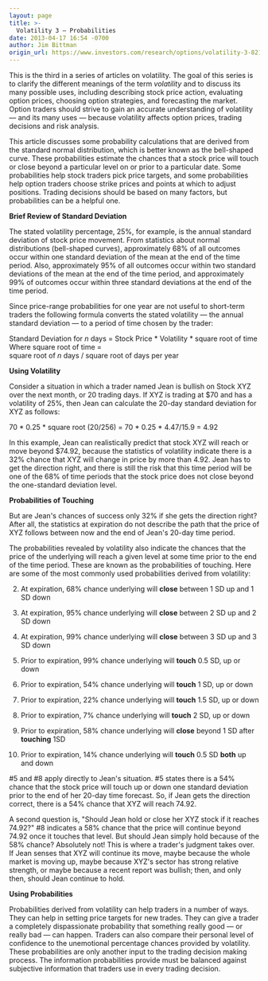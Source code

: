 ```yaml
---
layout: page
title: >-
  Volatility 3 — Probabilities
date: 2013-04-17 16:54 -0700
author: Jim Bittman
origin_url: https://www.investors.com/research/options/volatility-3-8212-probabilities/
---
```






This is the third in a series of articles on volatility. The goal of this series is to clarify the different meanings of the term *volatility* and to discuss its many possible uses, including describing stock price action, evaluating option prices, choosing option strategies, and forecasting the market. Option traders should strive to gain an accurate understanding of volatility — and its many uses — because volatility affects option prices, trading decisions and risk analysis.

  

This article discusses some probability calculations that are derived from the standard normal distribution, which is better known as the bell-shaped curve. These probabilities estimate the chances that a stock price will touch or close beyond a particular level on or prior to a particular date. Some probabilities help stock traders pick price targets, and some probabilities help option traders choose strike prices and points at which to adjust positions. Trading decisions should be based on many factors, but probabilities can be a helpful one.

  

**Brief Review of Standard Deviation**

  

The stated volatility percentage, 25%, for example, is the annual standard deviation of stock price movement. From statistics about normal distributions (bell-shaped curves), approximately 68% of all outcomes occur within one standard deviation of the mean at the end of the time period. Also, approximately 95% of all outcomes occur within two standard deviations of the mean at the end of the time period, and approximately 99% of outcomes occur within three standard deviations at the end of the time period.

  

Since price-range probabilities for one year are not useful to short-term traders the following formula converts the stated volatility — the annual standard deviation — to a period of time chosen by the trader:

  

Standard Deviation for *n* days = Stock Price \* Volatility \* square root of time  
Where square root of time =   
square root of *n* days / square root of days per year 

  

**Using Volatility**

  

Consider a situation in which a trader named Jean is bullish on Stock XYZ over the next month, or 20 trading days. If XYZ is trading at $70 and has a volatility of 25%, then Jean can calculate the 20-day standard deviation for XYZ as follows:

  

70 \* 0.25 \* square root (20/256) = 70 \* 0.25 \* 4.47/15.9 = 4.92

  

In this example, Jean can realistically predict that stock XYZ will reach or move beyond $74.92, because the statistics of volatility indicate there is a 32% chance that XYZ will change in price by more than 4.92. Jean has to get the direction right, and there is still the risk that this time period will be one of the 68% of time periods that the stock price does not close beyond the one-standard deviation level. 

  

**Probabilities of Touching**

  

But are Jean's chances of success only 32% if she gets the direction right? After all, the statistics at expiration do not describe the path that the price of XYZ follows between now and the end of Jean's 20-day time period.

  

The probabilities revealed by volatility also indicate the chances that the price of the underlying will reach a given level at some time prior to the end of the time period. These are known as the probabilities of touching. Here are some of the most commonly used probabilities derived from volatility:

  

  
2. At expiration, 68% chance underlying will **close** between 1 SD up and 1 SD down
  
4. At expiration, 95% chance underlying will **close** between 2 SD up and 2 SD down
  
6. At expiration, 99% chance underlying will **close** between 3 SD up and 3 SD down
  
8. Prior to expiration, 99% chance underlying will **touch** 0.5 SD, up or down
  
10. Prior to expiration, 54% chance underlying will **touch** 1 SD, up or down
  
12. Prior to expiration, 22% chance underlying will **touch** 1.5 SD, up or down
  
14. Prior to expiration, 7% chance underlying will **touch** 2 SD, up or down
  
16. Prior to expiration, 58% chance underlying will **close** beyond 1 SD after **touching** 1SD
  
18. Prior to expiration, 14% chance underlying will **touch** 0.5 SD **both** up and down

  

#5 and #8 apply directly to Jean's situation. #5 states there is a 54% chance that the stock price will touch up or down one standard deviation prior to the end of her 20-day time forecast. So, if Jean gets the direction correct, there is a 54% chance that XYZ will reach 74.92.

  

A second question is, "Should Jean hold or close her XYZ stock if it reaches 74.92?" #8 indicates a 58% chance that the price will continue beyond 74.92 once it touches that level. But should Jean simply hold because of the 58% chance? Absolutely not! This is where a trader's judgment takes over. If Jean senses that XYZ will continue its move, maybe because the whole market is moving up, maybe because XYZ's sector has strong relative strength, or maybe because a recent report was bullish; then, and only then, should Jean continue to hold.

  

**Using Probabilities**

  

Probabilities derived from volatility can help traders in a number of ways. They can help in setting price targets for new trades. They can give a trader a completely dispassionate probability that something really good — or really bad — can happen. Traders can also compare their personal level of confidence to the unemotional percentage chances provided by volatility. These probabilities are only another input to the trading decision making process. The information probabilities provide must be balanced against subjective information that traders use in every trading decision.




